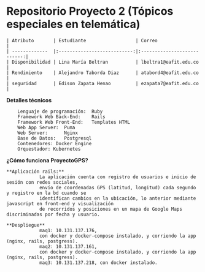 # Repositorio Proyecto 2 (Tópicos especiales en telemática)

    | Atributo       | Estudiante                  | Correo 				     |
    | -------------  |:---------------------------:|:---------------------------:|
    | Disponibilidad | Lina María Beltran          | lbeltra1@eafit.edu.co       |
    | Rendimiento    | Alejandro Taborda Diaz      | atabord4@eafit.edu.co       |
    | seguridad      | Edison Zapata Henao         | ezapata7@eafit.edu.co       |

**Detalles técnicos**

        Lenguaje de programación:  Ruby
        Framework Web Back-End:    Rails
        Framework Web Front-End:   Templates HTML
        Web App Server:  Puma
        Web Server:      Nginx
        Base de Datos:   Postgresql
        Contenedores: Docker Engine
        Orquestador: Kubernetes
        
**¿Cómo funciona ProyectoGPS?**

    **Aplicación rails:**
                La aplicación cuenta con registro de usuarios e inicio de sesión con redes sociales,
                envío de coordenadas GPS (latitud, longitud) cada segundo y registro en la bd cuando se 
                identifican cambios en la ubicación, lo anterior mediante javascript en front-end y visualización 
                de recorridos y posiciones en un mapa de Google Maps discriminadas por fecha y usuario.
                
    **Despliegue**
                maq1: 10.131.137.176, 
                con docker y docker-compose instalado, y corriendo la app (nginx, rails, postgress).
                maq2: 10.131.137.161, 
                con docker y docker-compose instalado, y corriendo la app (nginx, rails, postgress).
                maq3: 10.131.137.218, con docker instalado.
